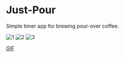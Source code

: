 # Just-Pour
Simple timer app for brewing pour-over coffee. 

![1](https://i.imgur.com/MpjIYJC.png)
![2](https://i.imgur.com/r3YQ2Bn.png)
![3](https://i.imgur.com/tbvTKiT.png)

[GIF](https://i.imgur.com/bQOWtw4.gifv)
